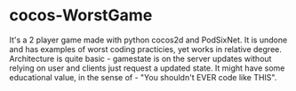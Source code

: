 # cocos-WorstGame
It's a 2 player game made with python cocos2d and PodSixNet. It is undone and has examples of worst coding practicies, yet works in relative degree. Architecture is quite basic - gamestate is on the server updates without relying on user and clients just request a updated state. It might have some educational value, in the sense of - "You shouldn't EVER code like THIS". 

